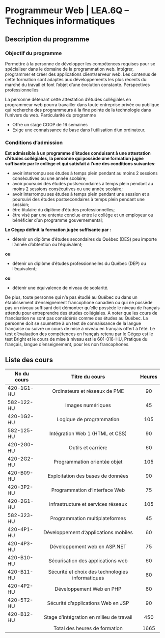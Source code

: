 # Programmeur Web  |  LEA.6Q – Techniques informatiques




## Description du programme
### Objectif du programme

Permettre à la personne de développer les compétences requises pour se spécialiser dans le domaine de la programmation web. Intégrer, programmer et créer des applications client/serveur web. Les contenus de cette formation sont adaptés aux développements les plus récents du marché du travail et font l’objet d’une évolution constante.
Perspectives professionnelles

La personne détenant cette attestation d’études collégiales en programmeur web pourra travailler dans toute entreprise privée ou publique qui recherche des programmeurs à la fine pointe de la technologie dans l’univers du web.
Particularité du programme

- Offre un stage COOP de 16 semaines
- Exige une connaissance de base dans l’utilisation d’un ordinateur.



### Conditions d’admission
**Est admissible à un programme d’études conduisant à une attestation d’études collégiales, la personne qui possède une formation jugée suffisante par le collège et qui satisfait à l’une des conditions suivantes:**

- avoir interrompu ses études à temps plein pendant au moins 2 sessions consécutives ou une année scolaire;
- avoir poursuivi des études postsecondaires à temps plein pendant au moins 2 sessions consécutives ou une année scolaire;
- avoir interrompu ses études à temps plein pendant une session et a poursuivi des études postsecondaires à temps plein pendant une session;
- être titulaire du diplôme d’études professionnelles;
- être visé par une entente conclue entre le collège et un employeur ou bénéficier d’un programme gouvernemental;

**Le Cégep définit la formation jugée suffisante par :**

- détenir un diplôme d’études secondaires du Québec (DES) peu importe l’année d’obtention ou l’équivalent;

**ou**

- détenir un diplôme d’études professionnelles du Québec (DEP) ou l’équivalent;

**ou**

- détenir une équivalence de niveau de scolarité.

De plus, toute personne qui n’a pas étudié au Québec ou dans un établissement d’enseignement francophone canadien ou qui ne possède pas un niveau suffisant doit démontrer qu’elle possède le niveau de français attendu pour entreprendre des études collégiales. A noter que les cours de francisation ne sont pas considérés comme des études au Québec. La personne doit se soumettre à un test de connaissance de la langue française ou suivre un cours de mise à niveau en français offert à l’été. Le test d’évaluation des compétences en français retenu par le Cégep est le test Bright et le cours de mise à niveau est le 601-016-HU, Pratique du français, langue d’enseignement, pour les non francophones.


## Liste des cours

| No du cours | Titre du cours                                   | Heures |
|---          |:-:                                               |:-:     |
| 420-1G1-HU  | Ordinateurs et réseaux de PME                    | 90     |
| 582-122-HU  | Images numériques                                | 45     |
| 420-1G2-HU  | Logique de programmation                         | 105    |
| 582-125-HU  | Intégration Web 1 (HTML et CSS)                  | 90     |
| 420-2G0-HU  | Outils et carrière	                             | 60     |
| 420-2G2-HU  | Programmation orientée objet                     | 105    |
| 420-B09-HU  | Exploitation des bases de données                | 90     |
| 420-3P2-HU  | Programmation d’interface Web                    | 75     |
| 420-2G1-HU  | Infrastructure et services réseaux               | 105    |
| 582-323-HU  | Programmation multiplateformes                   | 45     |
| 420-4P1-HU  | Développement d’applications mobiles             | 60     |
| 420-4P3-HU  | Développement web en ASP.NET                     | 75     |
| 420-B10-HU  | Sécurisation des applications web                | 60     |
| 420-B11-HU  | Sécurité et choix des technologies informatiques | 60     |
| 420-4P2-HU  | Développement Web en PHP                         | 60     |
| 420-5T2-HU  | Sécurité d’applications Web en JSP               | 90     |
| 420-B12-HU  | Stage d’intégration en milieu de travail	       | 450    |
||                                 Total des heures de formation | 1665   |




